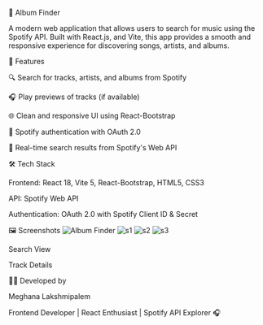 🎵 Album Finder

A modern web application that allows users to search for music using the Spotify API. Built with React.js, and Vite, this app provides a smooth and responsive experience for discovering songs, artists, and albums.

 

🚀 Features

🔍 Search for tracks, artists, and albums from Spotify

🎧 Play previews of tracks (if available)

🌐 Clean and responsive UI using React-Bootstrap

💚 Spotify authentication with OAuth 2.0

🔄 Real-time search results from Spotify's Web API

🛠️ Tech Stack

Frontend: React 18, Vite 5, React-Bootstrap, HTML5, CSS3

API: Spotify Web API

Authentication: OAuth 2.0 with Spotify Client ID & Secret

🖼️ Screenshots
![Album Finder](https://github.com/user-attachments/assets/d229c2e5-638e-466b-a533-528559a5bd3d)
![s1](https://github.com/user-attachments/assets/f94df225-f22f-4559-909d-41841ba4b874)
![s2](https://github.com/user-attachments/assets/88b99c09-ad69-49a7-9ab0-79771f9701f8)
![s3](https://github.com/user-attachments/assets/e2d3597f-48f5-4d0a-a1cb-b0e2bd41e2ba)





Search View

Track Details


🧑‍💻 Developed by

Meghana Lakshmipalem

Frontend Developer | React Enthusiast | Spotify API Explorer 🎧


